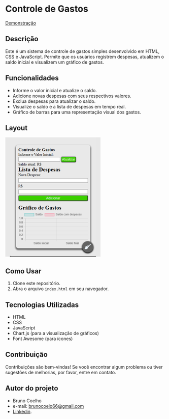 # Controle de Gastos

[Demonstração](https://bminority.github.io/ExpenseManagement/)

## Descrição

Este é um sistema de controle de gastos simples desenvolvido em HTML, CSS e JavaScript. Permite que os usuários registrem despesas, atualizem o saldo inicial e visualizem um gráfico de gastos.

## Funcionalidades

- Informe o valor inicial e atualize o saldo.
- Adicione novas despesas com seus respectivos valores.
- Exclua despesas para atualizar o saldo.
- Visualize o saldo e a lista de despesas em tempo real.
- Gráfico de barras para uma representação visual dos gastos.

## Layout
<img src="./Assets/sistema controle de gastos.png" alt="imagem app" width="300">

## Como Usar

1. Clone este repositório.
2. Abra o arquivo `index.html` em seu navegador.

## Tecnologias Utilizadas

- HTML
- CSS
- JavaScript
- Chart.js (para a visualização de gráficos)
- Font Awesome (para ícones)

## Contribuição

Contribuições são bem-vindas! Se você encontrar algum problema ou tiver sugestões de melhorias, por favor, entre em contato.

## Autor do projeto
 - Bruno Coelho
 - e-mail: brunocoelo66@gmail.com
 - [Linkedin](https://www.linkedin.com/in/dev-bcoelho/).

